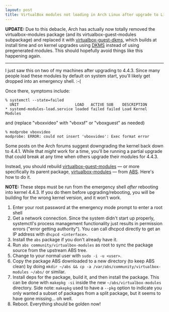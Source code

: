 ```yaml
---
layout: post
title: VirtualBox modules not loading in Arch Linux after upgrade to Linux 4.4.3
---
```


**UPDATE:** Due to this debacle, Arch has actually now totally removed the
virtualbox-modules package (and its virtualbox-guest-modules subpackage) and
replaced it with [virtualbox-guest-dkms][], which builds at install time and on
kernel upgrades using [DKMS][] instead of using pregenerated modules. This
should hopefully avoid things like this happening again.

---

I just saw this on two of my machines after upgrading to 4.4.3. Since many
people load these modules by default on system start, you'll likely get dropped
into an emergency shell. :-(

Once there, symptoms include:

    % systemctl --state=failed
      UNIT                         LOAD   ACTIVE SUB    DESCRIPTION
    * systemd-modules-load.service loaded failed failed Load Kernel Modules

and (replace "vboxvideo" with "vboxsf" or "vboxguest" as needed)

    % modprobe vboxvideo
    modprobe: ERROR: could not insert 'vboxvideo': Exec format error

Some posts on the Arch forums suggest downgrading the kernel back down to
4.4.1. While that *might* work for a time, you'll be running a partial upgrade
that could break at any time when others upgrade their modules for 4.4.3.

Instead, you should rebuild [virtualbox-guest-modules][] &mdash; or more
specifically its parent package, [virtualbox-modules][] &mdash; from [ABS][].
Here's how to do it.

**NOTE:** These steps must be run from the emergency shell *after* rebooting
into kernel 4.4.3. If you do them before upgrading/rebooting, you will be
building for the wrong kernel version, and it won't work.

[virtualbox-guest-modules]: https://www.archlinux.org/packages/community/x86_64/virtualbox-guest-modules/
[virtualbox-modules]: https://www.archlinux.org/packages/community/x86_64/virtualbox-modules/
[ABS]: https://www.archlinux.org/packages/community/x86_64/virtualbox-modules/
[virtualbox-guest-dkms]: https://www.archlinux.org/packages/community/x86_64/virtualbox-guest-dkms/
[DKMS]: https://en.wikipedia.org/wiki/Dynamic_Kernel_Module_Support

1. Enter your root password at the emergency mode prompt to enter a root shell
2. Get a network connection. Since the system didn't start up properly,
   systemctl's process management functionality just results in permission
   errors ("error getting authority"). You can call dhcpcd directly to get an
   IP address with `dhcpcd <interface>`.
3. Install the `abs` package if you don't already have it.
4. Run `abs community/virtualbox-modules` as root to sync the package source
   from the upstream ABS tree.
5. Change to your normal user with `sudo -i -u <user>`.
6. Copy the package ABS downloaded to a new directory (to keep ABS clean) by
   doing `mkdir ~/abs && cp -a /var/abs/community/virtualbox-modules ~/abs/` or
   similar.
7. Install deps for the package, build it, and then install the package. This
   can be done with `makepkg -si` inside the new `~/abs/virtualbox-modules`
   directory. Side note: `makepkg` used to have a `--pkg` option to indicate
   you only wanted a subset of packages from a split package, but it seems to
   have gone missing... oh well.
8. Reboot. Everything should be golden now!
